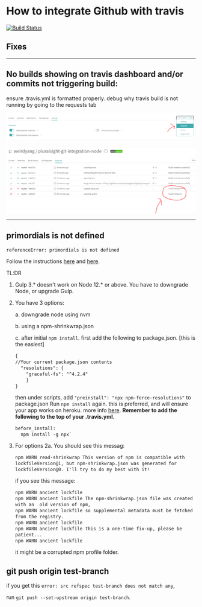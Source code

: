 # How to integrate Github with travis

[![Build Status](https://travis-ci.org/weirdyang/pluralsight-git-integration-node.svg?branch=master)](https://travis-ci.org/weirdyang/pluralsight-git-integration-node)

## Fixes

*****

## No builds showing on travis dashboard and/or commits not triggering build:

ensure .travis.yml is formatted properly.
debug why travis build is not running by going to the requests tab

![Request tab](https://raw.githubusercontent.com/weirdyang/pluralsight-git-integration-node/master/docs/requests.PNG)

![Request erros](https://raw.githubusercontent.com/weirdyang/pluralsight-git-integration-node/master/docs/requests-parse.PNG)

*****

## primordials is not defined
```
referenceError: primordials is not defined
```
Follow the instructions [here](https://stackoverflow.com/questions/55921442/how-to-fix-referenceerror-primordials-is-not-defined-in-node) and [here](https://ourcodeworld.com/articles/read/1188/how-to-solve-gulp-exception-reference-error-primordials-is-not-defined-error).

TL:DR
1. Gulp 3.* doesn't work on Node 12.* or above. You have to downgrade Node, or upgrade Gulp.
2. You have 3 options:

    a. downgrade node using nvm

    b. using a npm-shrinkwrap.json

    c. after initial `npm install`. first add the following to package.json. [this is the easiest]
    
    ```
    {
    //Your current package.json contents
      "resolutions": {
        "graceful-fs": "^4.2.4"
        }
    }
    ```
    then under scripts, add `"preinstall": "npx npm-force-resolutions"` to package.json Run `npm install` again. this is preferred, and will ensure your app works on heroku. more info [here](https://stackoverflow.com/a/58394828/9491881). 
    **Remember to add the following to the top of your .travis.yml**.
    ```
    before_install:
      npm install -g npx`
    ```

3. For options 2a. You should see this messag:
    ```
    npm WARN read-shrinkwrap This version of npm is compatible with lockfileVersion@1, but npm-shrinkwrap.json was generated for lockfileVersion@0. I'll try to do my best with it!
    ```
    if you see this message:
    ```
    npm WARN ancient lockfile
    npm WARN ancient lockfile The npm-shrinkwrap.json file was created with an  old version of npm,
    npm WARN ancient lockfile so supplemental metadata must be fetched from the registry.
    npm WARN ancient lockfile
    npm WARN ancient lockfile This is a one-time fix-up, please be patient...
    npm WARN ancient lockfile
    ```
    it might be a corrupted npm profile folder.

## git push origin test-branch

if you get this `error: src refspec test-branch does not match any`,

run `git push --set-upstream origin test-branch`.
